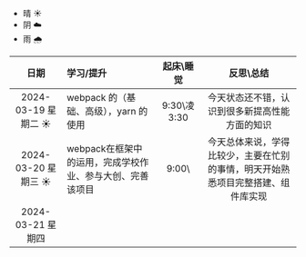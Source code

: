 - 晴 ☀️
- 阴 ☁️
- 雨 🌧️

|         日期         | 学习/提升                             |  起床\睡觉   |                   反思\总结                    |
| :------------------: | :------------------------------------ | :----------: | :--------------------------------------------: |
| 2024-03-19 星期二 ☀️ | webpack 的（基础、高级），yarn 的使用 | 9:30\凌 3:30 | 今天状态还不错，认识到很多新提高性能方面的知识 |
| 2024-03-20 星期三 ☀️ | webpack在框架中的运用，完成学校作业、参与大创、完善该项目 |    9:00\    |                       今天总体来说，学得比较少，主要在忙别的事情，明天开始熟悉项目完整搭建、组件库实现                       |
| 2024-03-21 星期四 |                                       |              |                                                |
